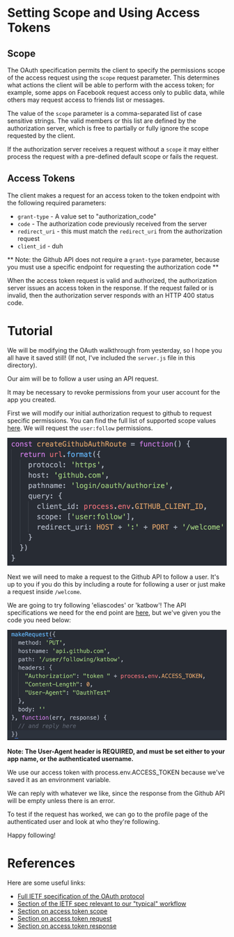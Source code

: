 # Setting Scope and Using Access Tokens

## Scope
The OAuth specification permits the client to specify the permissions scope of the access request using the `scope` request parameter. This determines what actions the client will be able to perform with the access token; for example, some apps on Facebook request access only to public data, while others may request access to friends list or messages.

The value of the `scope` parameter is a comma-separated list of case sensitive strings. The valid members or this list are defined by the authorization server, which is free to partially or fully ignore the scope requested by the client.

If the authorization server receives a request without a `scope` it may either process the request with a pre-defined default scope or fails the request.

## Access Tokens
The client makes a request for an access token to the token endpoint with the following required parameters:

* `grant-type` - A value set to "authorization_code"
* `code` - The authorization code previously received from the server
* `redirect_uri` - this must match the `redirect_uri` from the authorization request
* `client_id` - duh

** Note: the Github API does not require a `grant-type` parameter, because you must use a specific endpoint for requesting the authorization code **

When the access token request is valid and authorized, the authorization server issues an access token in the response. If the request failed or is invalid, then the authorization server responds with an HTTP 400 status code.

# Tutorial
We will be modifying the OAuth walkthrough from yesterday, so I hope you all have it saved still! (If not, I've included the `server.js` file in this directory).

Our aim will be to follow a user using an API request.

It may be necessary to revoke permissions from your user account for the app you created.

First we will modify our initial authorization request to github to request specific permissions. You can find the full list of supported scope values [here](https://developer.github.com/v3/oauth/#scopes). We will request the `user:follow` permissions.

![oops](./scope.png)

Next we will need to make a request to the Github API to follow a user. It's up to you if you do this by including a route for following a user or just make a request inside `/welcome`.

We are going to try following 'eliascodes' or 'katbow'! The API specifications we need for the end point are [here](https://developer.github.com/v3/users/followers/#follow-a-user), but we've given you the code you need below:

![makeRequest](./makerequest.png)

**Note: The User-Agent header is REQUIRED, and must be set either to your app name, or the authenticated username.**

We use our access token with process.env.ACCESS_TOKEN because we've saved it as an environment variable.

We can reply with whatever we like, since the response from the Github API will be empty unless there is an error.

To test if the request has worked, we can go to the profile page of the authenticated user and look at who they're following.

Happy following!

# References
Here are some useful links:
* [Full IETF specification of the OAuth protocol](https://tools.ietf.org/html/rfc6749)
* [Section of the IETF spec relevant to our "typical" workflow](https://tools.ietf.org/html/rfc6749#section-4.1)
* [Section on access token scope](https://tools.ietf.org/html/rfc6749#section-3.3)
* [Section on access token request](https://tools.ietf.org/html/rfc6749#section-4.1.3)
* [Section on access token response](https://tools.ietf.org/html/rfc6749#section-4.1.4)
